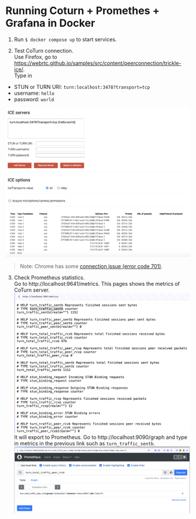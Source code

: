 # Running Coturn + Promethes + Grafana in Docker  
1. Run `$ docker compose up` to start services.

2. Test CoTurn connection.   
Use Firefox, go to https://webrtc.github.io/samples/src/content/peerconnection/trickle-ice/.  
Type in
- STUN or TURN URI: `turn:localhost:3478?transport=tcp`
- username: `hello`
- password: `world`

![](./images/trickle_ice.png)

> Note: Chrome has some [connection issue (error code 701)](https://github.com/coturn/coturn/issues/678#issuecomment-1442674634). 

3. Check Prometheus statistics.  
Go to http://localhost:9641/metrics. This pages shows the metrics of CoTurn server.  
![](./images/metrics.png)
It will export to Prometheus. Go to http://localhost:9090/graph and type in metrics in the previous link such as `turn_traffic_sentb`.
![](./images/prometheus.png)